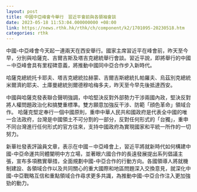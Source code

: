 ```yaml
---
layout: post
title: 中國中亞峰會今舉行　習近平會前與各領袖會談
date: 2023-05-18 11:53:04.000000000 +08:00
link: https://news.rthk.hk/rthk/ch/component/k2/1701095-20230518.htm
categories: rthk
---
```


中國-中亞峰會今天起一連兩天在西安舉行。國家主席習近平在峰會前，昨天至今早，分別與哈薩克、吉爾吉斯及塔吉克總統舉行會談。習近平說，即將舉行的中國－中亞峰會具有里程碑意義，將推動中國同中亞合作步入新時代。

哈薩克總統托卡耶夫、塔吉克總統拉赫蒙、吉爾吉斯總統扎帕羅夫、烏茲別克總統米爾濟約耶夫、土庫曼總統別爾德穆哈梅多夫，昨天至今早先後抵達西安。

中國與哈薩克發表聯合聲明強調，中哈堅決反對外部勢力干涉兩國內政，堅決反對將人權問題政治化和搞雙重標準。雙方願意加強反干涉、防範「顔色革命」領域合作。 哈薩克堅定奉行一個中國原則，重申中華人民共和國政府是代表全中國的唯一合法政府，台灣是中國領土不可分割的一部分，反對任何形式的「台獨」，重申不同台灣進行任何形式的官方往來，支持中國政府為實現國家和平統一所作的一切努力。 

新華社發表評論員文章，表示在中國－中亞峰會上，習近平將就新時代如何構建中國-中亞命運共同體闡明中方立場，並著眼六國合作的長遠發展提出系列倡議主張，宣布多項務實舉措，全面規劃中國-中亞合作的行動方向。各國領導人將就機制建設、各領域合作以及共同關心的重大國際和地區問題深入交換意見，就深化中國-中亞戰略互信和重點領域合作尋求更多共識，為推動中國-中亞合作注入更加強勁的動力。
